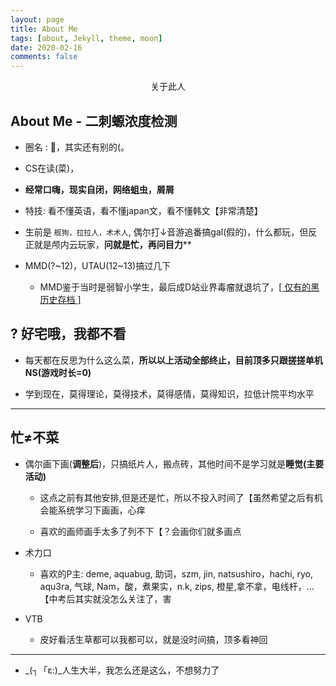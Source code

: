 ```yaml
---
layout: page
title: About Me
tags: [about, Jekyll, theme, moon]
date: 2020-02-16
comments: false
---
```

    
<center>关于此人</center>

## About Me - 二刺螈浓度检测

- 圈名 : :bento:，其实还有别的(。
- CS在读(菜)，

- **经常口嗨，现实自闭，网络蛆虫，屑屑**

- 特技: 看不懂英语，看不懂japan文，看不懂韩文【非常清楚】

- 生前是 ``舰狗，拉拉人，术术人``, 偶尔打↓音游追番搞gal(假的)，什么都玩，但反正就是颅内云玩家，**问就是忙，再问目力****

- MMD(?~12)，UTAU(12~13)搞过几下
  - MMD鉴于当时是弱智小学生，最后成D站业界毒瘤就退坑了，<a href="https://www.deviantart.com/miku737">[ 仅有的黑历史存档 ]</a>

## ? 好宅哦，我都不看

- 每天都在反思为什么这么菜，**所以以上活动全部终止，目前顶多只跟搓搓单机NS(游戏时长=0)**

- 学到现在，莫得理论，莫得技术，莫得感情，莫得知识，拉低计院平均水平

---

## 忙≠不菜

- 偶尔画下画(**调整后**)，只搞纸片人，搬点砖，其他时间不是学习就是**睡觉(主要活动)**
  - 这点之前有其他安排,但是还是忙，所以不投入时间了【虽然希望之后有机会能系统学习下画画，心痒

  - 喜欢的画师画手太多了列不下【？会画你们就多画点

- 术力口
  - 喜欢的P主: deme, aquabug, 助词，szm, jin, natsushiro，hachi, ryo, aqu3ra, 气球, Nam，酸，煮果实，n.k, zips, 橙星,拿不拿，电线杆，...【中考后其实就没怎么关注了，害

- VTB
  - 皮好看活生草都可以我都可以，就是没时间搞，顶多看神回

---

- _(┐「ε:)_人生大半，我怎么还是这么，不想努力了
